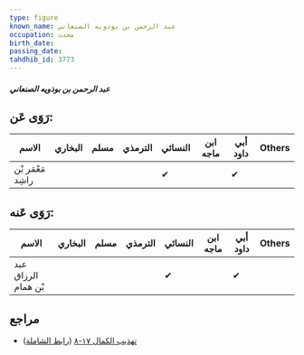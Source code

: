 ```yaml
---
type: figure
known_name: عبد الرحمن بن بوذويه الصنعاني
occupation: محدث
birth_date:
passing_date:
tahdhib_id: 3773
---
```

##### عبد الرحمن بن بوذويه الصنعاني

## رَوَى عَن:
| الاسم             | البخاري | مسلم | الترمذي | النسائي | ابن ماجه | أبي داود | Others |
| ----------------- | ------- | ---- | ------- | ------- | -------- | -------- | ------ |
| مَعْمَر بْن راشِد |         |      |         | ✔       |          | ✔        |        |
## رَوَى عَنه:
| الاسم               | البخاري | مسلم | الترمذي | النسائي | ابن ماجه | أبي داود | Others |
| ------------------- | ------- | ---- | ------- | ------- | -------- | -------- | ------ |
| عبد الرزاق بْن همام |         |      |         | ✔       |          | ✔        |        |
## مراجع
- [تهذيب الكمال ١٧-٨](obsidian://open?vault=Tahdhib-al-Kamal&file=Figures/٣٧٧٣-عبد%20الرحمن%20بن%20بوذويه%20الصنعاني) ([رابط الشاملة](https://shamela.ws/book/3722/8558))